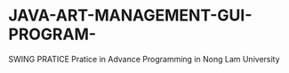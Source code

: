 # JAVA-ART-MANAGEMENT-GUI-PROGRAM-
SWING PRATICE
Pratice in Advance Programming in Nong Lam University

